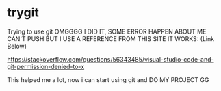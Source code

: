 # trygit
Trying to use git
OMGGGG I DID IT, SOME ERROR HAPPEN ABOUT ME CAN'T PUSH BUT I USE A REFERENCE FROM THIS SITE IT WORKS: (Link Below)

https://stackoverflow.com/questions/56343485/visual-studio-code-and-git-permission-denied-to-x

This helped me a lot, now i can start using git and DO MY PROJECT GG

